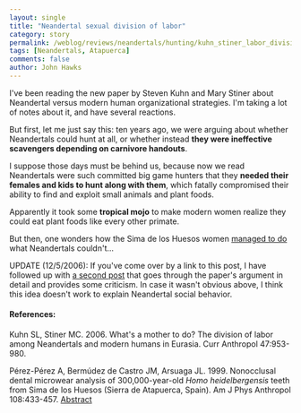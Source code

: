```yaml
---
layout: single
title: "Neandertal sexual division of labor"
category: story
permalink: /weblog/reviews/neandertals/hunting/kuhn_stiner_labor_division_2006.html
tags: [Neandertals, Atapuerca]
comments: false
author: John Hawks
---
```



<p>
I've been reading the new paper by Steven Kuhn and Mary Stiner about Neandertal versus modern human organizational strategies. I'm taking a lot of notes about it, and have several reactions.
</p>

<p>
But first, let me just say this: ten years ago, we were arguing about whether Neandertals could hunt at all, or whether instead <b>they were ineffective scavengers depending on carnivore handouts</b>.
</p>

<p>
I suppose those days must be behind us, because now we read Neandertals were such committed big game hunters that they <b>needed their females and kids to hunt along with them</b>, which fatally compromised their ability to find and exploit small animals and plant foods.
</p>

<p>
Apparently it took some <b>tropical mojo</b> to make modern women realize they could eat plant foods like every other primate.
</p>

<p>
But then, one wonders how the Sima de los Huesos women <a href="http://www3.interscience.wiley.com/cgi-bin/abstract/55002194/ABSTRACT">managed to do</a> what Neandertals couldn't...
</p>

<p>
UPDATE (12/5/2006): If you've come over by a link to this post, I have followed up with <a href="http://johnhawks.net/weblog/reviews/neandertals/hunting/neandertal-women-hunting-kuhn-stiner-2006.html">a second post</a> that goes through the paper's argument in detail and provides some criticism. In case it wasn't obvious above, I think this idea doesn't work to explain Neandertal social behavior.
</p>

<h4>References:</h4>

<p class="cite">Kuhn SL, Stiner MC. 2006. What's a mother to do? The division of labor among Neandertals and modern humans in Eurasia. Curr Anthropol 47:953-980. </p>

<p class="cite">P&eacute;rez-P&eacute;rez A, Berm&uacute;dez de Castro JM, Arsuaga JL. 1999. Nonocclusal dental microwear analysis of 300,000-year-old <i>Homo heidelbergensis</i> teeth from Sima de los Huesos (Sierra de Atapuerca, Spain). Am J Phys Anthropol 108:433-457. <a href="http://www3.interscience.wiley.com/cgi-bin/abstract/55002194/ABSTRACT">Abstract</a></p>

